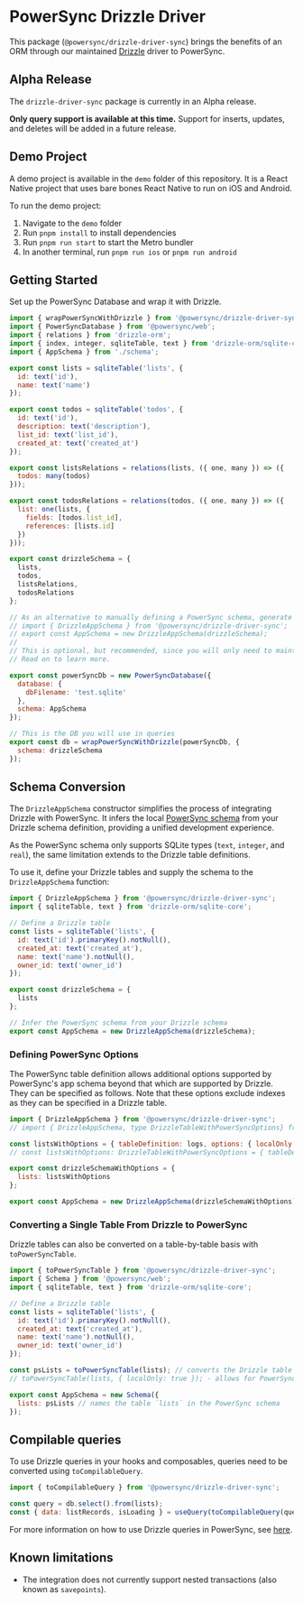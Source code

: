 # PowerSync Drizzle Driver

This package (`@powersync/drizzle-driver-sync`) brings the benefits of an ORM through our maintained [Drizzle](https://orm.drizzle.team/) driver to PowerSync.

## Alpha Release

The `drizzle-driver-sync` package is currently in an Alpha release.

**Only query support is available at this time.** Support for inserts, updates, and deletes will be added in a future release.

## Demo Project
A demo project is available in the `demo` folder of this repository. It is a React Native project that uses bare bones React Native to run on iOS and Android.

To run the demo project:
1. Navigate to the `demo` folder
2. Run `pnpm install` to install dependencies
3. Run `pnpm run start` to start the Metro bundler
4. In another terminal, run `pnpm run ios` or `pnpm run android`


## Getting Started

Set up the PowerSync Database and wrap it with Drizzle.

```js
import { wrapPowerSyncWithDrizzle } from '@powersync/drizzle-driver-sync';
import { PowerSyncDatabase } from '@powersync/web';
import { relations } from 'drizzle-orm';
import { index, integer, sqliteTable, text } from 'drizzle-orm/sqlite-core';
import { AppSchema } from './schema';

export const lists = sqliteTable('lists', {
  id: text('id'),
  name: text('name')
});

export const todos = sqliteTable('todos', {
  id: text('id'),
  description: text('description'),
  list_id: text('list_id'),
  created_at: text('created_at')
});

export const listsRelations = relations(lists, ({ one, many }) => ({
  todos: many(todos)
}));

export const todosRelations = relations(todos, ({ one, many }) => ({
  list: one(lists, {
    fields: [todos.list_id],
    references: [lists.id]
  })
}));

export const drizzleSchema = {
  lists,
  todos,
  listsRelations,
  todosRelations
};

// As an alternative to manually defining a PowerSync schema, generate the local PowerSync schema from the Drizzle schema with the `DrizzleAppSchema` constructor:
// import { DrizzleAppSchema } from '@powersync/drizzle-driver-sync';
// export const AppSchema = new DrizzleAppSchema(drizzleSchema);
//
// This is optional, but recommended, since you will only need to maintain one schema on the client-side
// Read on to learn more.

export const powerSyncDb = new PowerSyncDatabase({
  database: {
    dbFilename: 'test.sqlite'
  },
  schema: AppSchema
});

// This is the DB you will use in queries
export const db = wrapPowerSyncWithDrizzle(powerSyncDb, {
  schema: drizzleSchema
});
```

## Schema Conversion

The `DrizzleAppSchema` constructor simplifies the process of integrating Drizzle with PowerSync. It infers the local [PowerSync schema](https://docs.powersync.com/installation/client-side-setup/define-your-schema) from your Drizzle schema definition, providing a unified development experience.

As the PowerSync schema only supports SQLite types (`text`, `integer`, and `real`), the same limitation extends to the Drizzle table definitions.

To use it, define your Drizzle tables and supply the schema to the `DrizzleAppSchema` function:

```js
import { DrizzleAppSchema } from '@powersync/drizzle-driver-sync';
import { sqliteTable, text } from 'drizzle-orm/sqlite-core';

// Define a Drizzle table
const lists = sqliteTable('lists', {
  id: text('id').primaryKey().notNull(),
  created_at: text('created_at'),
  name: text('name').notNull(),
  owner_id: text('owner_id')
});

export const drizzleSchema = {
  lists
};

// Infer the PowerSync schema from your Drizzle schema
export const AppSchema = new DrizzleAppSchema(drizzleSchema);
```

### Defining PowerSync Options

The PowerSync table definition allows additional options supported by PowerSync's app schema beyond that which are supported by Drizzle.
They can be specified as follows. Note that these options exclude indexes as they can be specified in a Drizzle table.

```js
import { DrizzleAppSchema } from '@powersync/drizzle-driver-sync';
// import { DrizzleAppSchema, type DrizzleTableWithPowerSyncOptions} from '@powersync/drizzle-driver'; for TypeScript

const listsWithOptions = { tableDefinition: logs, options: { localOnly: true } };
// const listsWithOptions: DrizzleTableWithPowerSyncOptions = { tableDefinition: logs, options: { localOnly: true } }; for TypeScript

export const drizzleSchemaWithOptions = {
  lists: listsWithOptions
};

export const AppSchema = new DrizzleAppSchema(drizzleSchemaWithOptions);
```

### Converting a Single Table From Drizzle to PowerSync

Drizzle tables can also be converted on a table-by-table basis with `toPowerSyncTable`.

```js
import { toPowerSyncTable } from '@powersync/drizzle-driver-sync';
import { Schema } from '@powersync/web';
import { sqliteTable, text } from 'drizzle-orm/sqlite-core';

// Define a Drizzle table
const lists = sqliteTable('lists', {
  id: text('id').primaryKey().notNull(),
  created_at: text('created_at'),
  name: text('name').notNull(),
  owner_id: text('owner_id')
});

const psLists = toPowerSyncTable(lists); // converts the Drizzle table to a PowerSync table
// toPowerSyncTable(lists, { localOnly: true }); - allows for PowerSync table configuration

export const AppSchema = new Schema({
  lists: psLists // names the table `lists` in the PowerSync schema
});
```

## Compilable queries

To use Drizzle queries in your hooks and composables, queries need to be converted using `toCompilableQuery`.

```js
import { toCompilableQuery } from '@powersync/drizzle-driver-sync';

const query = db.select().from(lists);
const { data: listRecords, isLoading } = useQuery(toCompilableQuery(query));
```

For more information on how to use Drizzle queries in PowerSync, see [here](https://docs.powersync.com/client-sdk-references/javascript-web/javascript-orm/drizzle#usage-examples).

## Known limitations

- The integration does not currently support nested transactions (also known as `savepoints`).
